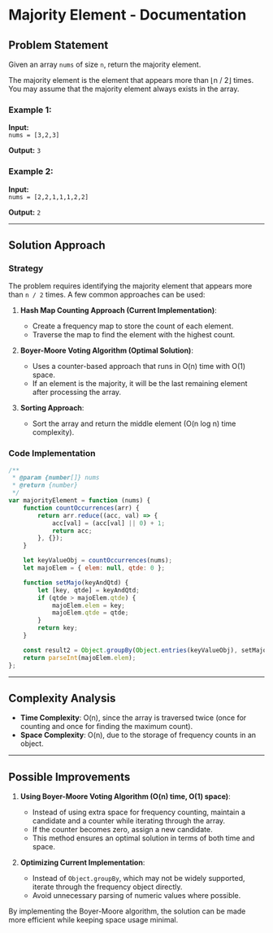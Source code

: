 # Majority Element - Documentation

## Problem Statement

Given an array `nums` of size `n`, return the majority element.

The majority element is the element that appears more than ⌊n / 2⌋ times. You may assume that the majority element always exists in the array.

### Example 1:

**Input:**  
`nums = [3,2,3]`

**Output:** `3`

### Example 2:

**Input:**  
`nums = [2,2,1,1,1,2,2]`

**Output:** `2`

---

## Solution Approach

### Strategy

The problem requires identifying the majority element that appears more than `n / 2` times. A few common approaches can be used:

1. **Hash Map Counting Approach (Current Implementation)**:
   - Create a frequency map to store the count of each element.
   - Traverse the map to find the element with the highest count.

2. **Boyer-Moore Voting Algorithm (Optimal Solution)**:
   - Uses a counter-based approach that runs in O(n) time with O(1) space.
   - If an element is the majority, it will be the last remaining element after processing the array.

3. **Sorting Approach**:
   - Sort the array and return the middle element (O(n log n) time complexity).

### Code Implementation

```javascript
/**
 * @param {number[]} nums
 * @return {number}
 */
var majorityElement = function (nums) {
    function countOccurrences(arr) {
        return arr.reduce((acc, val) => {
            acc[val] = (acc[val] || 0) + 1;
            return acc;
        }, {});
    }

    let keyValueObj = countOccurrences(nums);
    let majoElem = { elem: null, qtde: 0 };

    function setMajo(keyAndQtd) {
        let [key, qtde] = keyAndQtd;
        if (qtde > majoElem.qtde) {
            majoElem.elem = key;
            majoElem.qtde = qtde;
        }
        return key;
    }

    const result2 = Object.groupBy(Object.entries(keyValueObj), setMajo);
    return parseInt(majoElem.elem);
};
```

---

## Complexity Analysis

- **Time Complexity**: O(n), since the array is traversed twice (once for counting and once for finding the maximum count).
- **Space Complexity**: O(n), due to the storage of frequency counts in an object.

---

## Possible Improvements

1. **Using Boyer-Moore Voting Algorithm (O(n) time, O(1) space)**:
   - Instead of using extra space for frequency counting, maintain a candidate and a counter while iterating through the array.
   - If the counter becomes zero, assign a new candidate.
   - This method ensures an optimal solution in terms of both time and space.

2. **Optimizing Current Implementation**:
   - Instead of `Object.groupBy`, which may not be widely supported, iterate through the frequency object directly.
   - Avoid unnecessary parsing of numeric values where possible.

By implementing the Boyer-Moore algorithm, the solution can be made more efficient while keeping space usage minimal.

